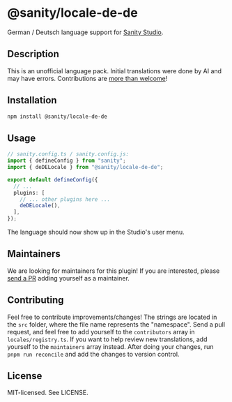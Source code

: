 # @sanity/locale-de-de

German / Deutsch language support for [Sanity Studio](https://www.sanity.io/).

## Description

This is an unofficial language pack. Initial translations were done by AI and may have errors. Contributions are [more than welcome](#contributing)!

## Installation

```sh
npm install @sanity/locale-de-de
```

## Usage

```ts
// sanity.config.ts / sanity.config.js:
import { defineConfig } from "sanity";
import { deDELocale } from "@sanity/locale-de-de";

export default defineConfig({
  // ...
  plugins: [
    // ... other plugins here ...
    deDELocale(),
  ],
});
```

The language should now show up in the Studio's user menu.

## Maintainers

We are looking for maintainers for this plugin!
If you are interested, please [send a PR](/CONTRIBUTING.md#maintaining-a-locale) adding yourself as a maintainer.

## Contributing

Feel free to contribute improvements/changes! The strings are located in the `src` folder, where the file name represents the "namespace". Send a pull request, and feel free to add yourself to the `contributors` array in `locales/registry.ts`. If you want to help review new translations, add yourself to the `maintainers` array instead. After doing your changes, run `pnpm run reconcile` and add the changes to version control.

## License

MIT-licensed. See LICENSE.
